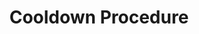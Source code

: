 ---
style: style3
image_path: /images/pic03.jpg
link_path: /portfolio_posts/teslatron/cooldown.html
title: Cooldown Procedure
caption: Steps to bring the PT2 and magnet temperatures (as well as VTI and Probe) back down to base temperatures ~ 1.45 K
---
